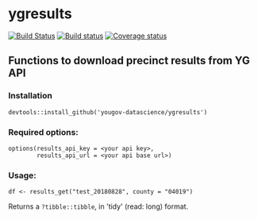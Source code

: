 # ygresults

[![Build Status](https://travis-ci.com/yougov-datascience/ygresults.svg?token=nrN8ZtNwgknk3Sx8oNap&branch=master)](https://travis-ci.com/yougov-datascience/ygresults)
[![Build status](https://ci.appveyor.com/api/projects/status/8g0kl75hl07s3lpk?svg=true)](https://ci.appveyor.com/project/npelikan/ygresults-db86a)
 [![Coverage status](https://codecov.io/gh/yougov-datascience/ygresults/branch/master/graph/badge.svg)](https://codecov.io/github/yougov-datascience/ygresults?branch=master)

## Functions to download precinct results from YG API

### Installation
```{r}
devtools::install_github('yougov-datascience/ygresults')
```


### Required options:
```{r}
options(results_api_key = <your api key>,
        results_api_url = <your api base url>)
```

### Usage:

```
df <- results_get("test_20180828", county = "04019")
```

Returns a `?tibble::tibble`, in 'tidy' (read: long) format. 
